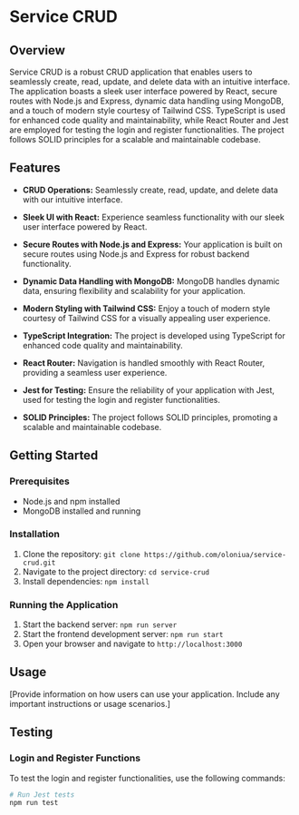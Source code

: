 # Service CRUD

## Overview

Service CRUD is a robust CRUD application that enables users to seamlessly create, read, update, and delete data with an intuitive interface. The application boasts a sleek user interface powered by React, secure routes with Node.js and Express, dynamic data handling using MongoDB, and a touch of modern style courtesy of Tailwind CSS. TypeScript is used for enhanced code quality and maintainability, while React Router and Jest are employed for testing the login and register functionalities. The project follows SOLID principles for a scalable and maintainable codebase.

## Features

- **CRUD Operations:** Seamlessly create, read, update, and delete data with our intuitive interface.
- **Sleek UI with React:** Experience seamless functionality with our sleek user interface powered by React.

- **Secure Routes with Node.js and Express:** Your application is built on secure routes using Node.js and Express for robust backend functionality.

- **Dynamic Data Handling with MongoDB:** MongoDB handles dynamic data, ensuring flexibility and scalability for your application.

- **Modern Styling with Tailwind CSS:** Enjoy a touch of modern style courtesy of Tailwind CSS for a visually appealing user experience.

- **TypeScript Integration:** The project is developed using TypeScript for enhanced code quality and maintainability.

- **React Router:** Navigation is handled smoothly with React Router, providing a seamless user experience.

- **Jest for Testing:** Ensure the reliability of your application with Jest, used for testing the login and register functionalities.

- **SOLID Principles:** The project follows SOLID principles, promoting a scalable and maintainable codebase.

## Getting Started

### Prerequisites

- Node.js and npm installed
- MongoDB installed and running

### Installation

1. Clone the repository: `git clone https://github.com/oloniua/service-crud.git`
2. Navigate to the project directory: `cd service-crud`
3. Install dependencies: `npm install`

### Running the Application

1. Start the backend server: `npm run server`
2. Start the frontend development server: `npm run start`
3. Open your browser and navigate to `http://localhost:3000`

## Usage

[Provide information on how users can use your application. Include any important instructions or usage scenarios.]

## Testing

### Login and Register Functions

To test the login and register functionalities, use the following commands:

```bash
# Run Jest tests
npm run test
```
